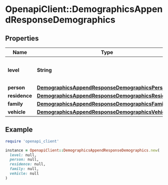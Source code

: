 # OpenapiClient::DemographicsAppendResponseDemographics

## Properties

| Name | Type | Description | Notes |
| ---- | ---- | ----------- | ----- |
| **level** | **String** | The demographics level for the data. | [optional] |
| **person** | [**DemographicsAppendResponseDemographicsPerson**](DemographicsAppendResponseDemographicsPerson.md) |  | [optional] |
| **residence** | [**DemographicsAppendResponseDemographicsResidence**](DemographicsAppendResponseDemographicsResidence.md) |  | [optional] |
| **family** | [**DemographicsAppendResponseDemographicsFamily**](DemographicsAppendResponseDemographicsFamily.md) |  | [optional] |
| **vehicle** | [**DemographicsAppendResponseDemographicsVehicle**](DemographicsAppendResponseDemographicsVehicle.md) |  | [optional] |

## Example

```ruby
require 'openapi_client'

instance = OpenapiClient::DemographicsAppendResponseDemographics.new(
  level: null,
  person: null,
  residence: null,
  family: null,
  vehicle: null
)
```

